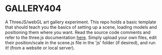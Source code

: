 GALLERY404
====

A ThreeJS/webGL art gallery experiment. This repo holds a basic template that should teach you the basics of setting up a scene, loading models and positioning them where you want. Read the source code comments and refer to the three.js documentation <a href="http://threejs.org/docs/" target="_blank">here</a>. Simply upload your own files, edit their position/scale in the scene.js file in the 'js' folder (if desired), and run it! (from a website or local server).  


